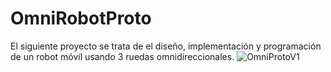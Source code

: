 # OmniRobotProto
El siguiente proyecto se trata de el diseño, implementación y programación de un robot móvil usando 3 ruedas omnidireccionales. 
![OmniProtoV1](https://user-images.githubusercontent.com/63271002/138785618-4dd6633d-2157-4f11-9865-02c5bbb1f7de.png)
